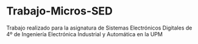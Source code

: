 # Trabajo-Micros-SED
Trabajo realizado para la asignatura de Sistemas Electrónicos Digitales de 4º de Ingeniería Electrónica Industrial y Automática en la UPM
